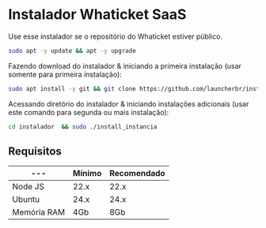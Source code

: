 # Instalador Whaticket SaaS

Use esse instalador se o repositório do Whaticket estiver público.

```bash
sudo apt -y update && apt -y upgrade
```

Fazendo download do instalador & iniciando a primeira instalação (usar somente para primeira instalação):

```bash
sudo apt install -y git && git clone https://github.com/launcherbr/instalador.git instalador && sudo chmod -R 777 instalador  && cd instalador  && sudo ./install_primaria
```

Acessando diretório do instalador & iniciando instalações adicionais (usar este comando para segunda ou mais instalação):

```bash
cd instalador  && sudo ./install_instancia
```

## Requisitos

| --- | Mínimo | Recomendado |
| --- | --- | --- |
| Node JS | 22.x | 22.x |
| Ubuntu | 24.x | 24.x |
| Memória RAM | 4Gb | 8Gb |  

